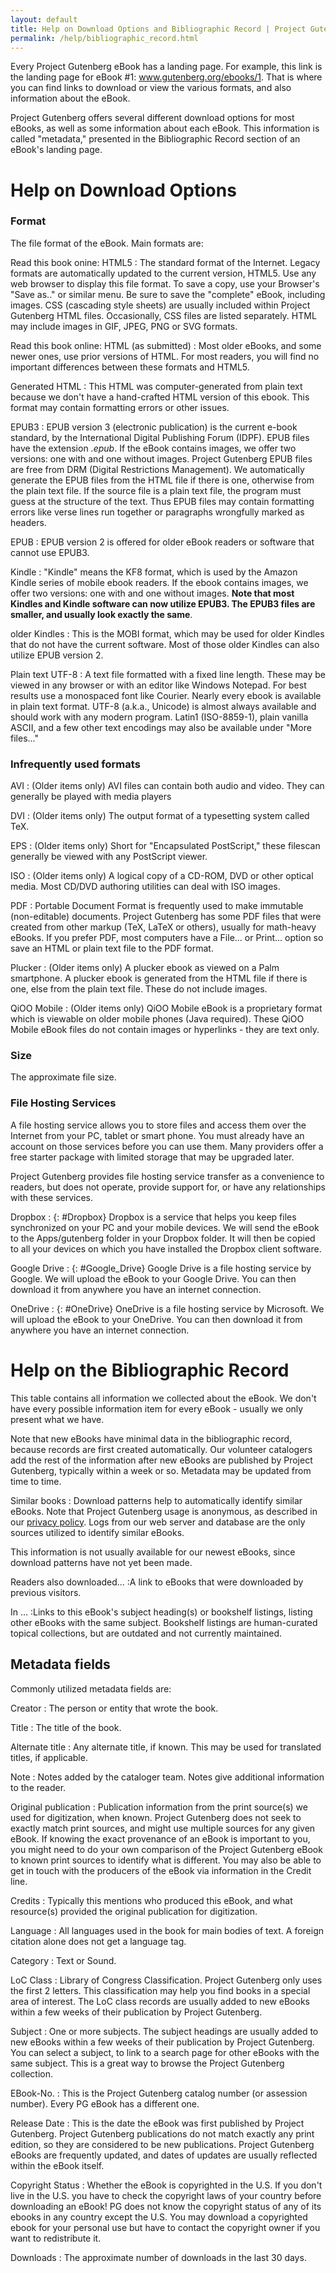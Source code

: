 ```yaml
---
layout: default
title: Help on Download Options and Bibliographic Record | Project Gutenberg
permalink: /help/bibliographic_record.html
---
```


Every Project Gutenberg eBook has a landing page. For example, this link is the landing page for eBook #1: <a href="/ebooks/1">www.gutenberg.org/ebooks/1</a>. That is where you can find links to download or view the various formats, and also information about the eBook.  

Project Gutenberg offers several different download options for most eBooks, as well as some information about each eBook. This information is called "metadata," presented in the Bibliographic Record section of an eBook's landing page.

Help on Download Options
========================

### Format
The file format of the eBook. Main formats are:

Read this book onine: HTML5
: The standard format of the Internet. Legacy formats are automatically updated to the current version, HTML5. Use any web browser to display this file format. To save a copy, use your Browser's "Save as.." or similar menu. Be sure to save the "complete" eBook, including images. CSS (cascading style sheets) are usually included within Project Gutenberg HTML files. Occasionally, CSS files are listed separately. HTML may include images in GIF, JPEG, PNG or SVG formats.

Read this book online: HTML (as submitted)
: Most older eBooks, and some newer ones, use prior versions of HTML. For most readers, you will find no important differences between these formats and HTML5.

Generated HTML
: This HTML was computer-generated from plain text because we don't have a hand-crafted HTML version of this ebook. This format may contain formatting errors or other issues.

EPUB3
: EPUB version 3 (electronic publication) is the current e-book standard, by the International Digital Publishing Forum (IDPF). EPUB files have the extension <i>.epub</i>. If the eBook contains images, we offer two versions: one with and one without images. Project Gutenberg EPUB files are free from DRM (Digital Restrictions Management). We automatically generate the EPUB files from the HTML file if there is one, otherwise from the plain text file. If the source file is a plain text file, the program must guess at the structure of the text. Thus EPUB files may contain formatting errors like verse lines run together or paragraphs wrongfully marked as headers.

EPUB
: EPUB version 2 is offered for older eBook readers or software that cannot use EPUB3.

Kindle
: "Kindle" means the KF8 format, which is used by the Amazon Kindle series of mobile ebook readers. If the ebook contains images, we offer two versions: one with and one without images. **Note that most Kindles and Kindle software can now utilize EPUB3. The EPUB3 files are smaller, and usually look exactly the same**.

older Kindles
: This is the MOBI format, which may be used for older Kindles that do not have the current software. Most of those older Kindles can also utilize EPUB version 2.

Plain text UTF-8
: A text file formatted with a fixed line length. These may be viewed in any browser or with an editor like Windows Notepad. For best results use a monospaced font like Courier. Nearly every ebook is available in plain text format. UTF-8 (a.k.a., Unicode) is almost always available and should work with any modern program. Latin1 (ISO-8859-1), plain vanilla ASCII, and a few other text encodings may also be available under "More files..."

### Infrequently used formats

AVI
: (Older items only) AVI files can contain both audio and video. They can generally be played with media players

DVI
: (Older items only) The output format of a typesetting system called TeX.

EPS
: (Older items only) Short for "Encapsulated PostScript," these filescan generally be viewed with any PostScript viewer.

ISO
: (Older items only) A logical copy of a CD-ROM, DVD or other optical media. Most CD/DVD authoring utilities can deal with ISO images.

PDF
: Portable Document Format is frequently used to make immutable (non-editable) documents. Project Gutenberg has some PDF files that were created from other markup (TeX, LaTeX or others), usually for math-heavy eBooks. If you prefer PDF, most computers have a File... or Print... option so save an HTML or plain text file to the PDF format.

Plucker
: (Older items only) A plucker ebook as viewed on a Palm smartphone. A plucker ebook is generated from the HTML file if there is one, else from the plain text file. These do not include images.

QiOO Mobile
: (Older items only) QiOO Mobile eBook is a proprietary format which is viewable on older mobile phones (Java required). These QiOO Mobile eBook files do not contain images or hyperlinks - they are text only.

### Size
The approximate file size.

### File Hosting Services
A file hosting service allows you to store files and access them over the Internet from your PC, tablet or smart phone. You must already have an account on those services before you can use them. Many providers offer a free starter package with limited storage that may be upgraded later.

Project Gutenberg provides file hosting service transfer as a convenience to readers, but does not operate, provide support for, or have any relationships with these services.

Dropbox 
: {: #Dropbox} Dropbox is a service that helps you keep files synchronized on your PC and your mobile devices. We will send the eBook to the Apps/gutenberg folder in your Dropbox folder. It will then be copied to all your devices on which you have installed the Dropbox client software.

Google Drive 
: {: #Google_Drive} Google Drive is a file hosting service by Google. We will upload the eBook to your Google Drive. You can then download it from anywhere you have an internet connection.

OneDrive 
: {: #OneDrive} OneDrive is a file hosting service by Microsoft. We will upload the eBook to your OneDrive. You can then download it from anywhere you have an internet connection.


Help on the Bibliographic Record
================================

This table contains all information we collected about the eBook. We don't have every possible information item for every eBook - usually we only present what we have.

Note that new eBooks have minimal data in the bibliographic record, because records are first created automatically. Our volunteer catalogers add the rest of the information after new eBooks are published by Project Gutenberg, typically within a week or so. Metadata may be updated from time to time.

Similar books
: Download patterns help to automatically identify similar eBooks. Note that Project Gutenberg usage is anonymous, as described in our <a href="/policy/privacy_policy.html">privacy policy</a>. Logs from our web server and database are the only sources utilized to identify similar eBooks.

This information is not usually available for our newest eBooks, since download patterns have not yet been made.

Readers also downloaded...
:A link to eBooks that were downloaded by previous visitors.

In ...
:Links to this eBook's subject heading(s) or bookshelf listings, listing other eBooks with the same subject. Bookshelf listings are human-curated topical collections, but are outdated and not currently maintained.

## Metadata fields
Commonly utilized metadata fields are:

Creator
: The person or entity that wrote the book.

Title
: The title of the book.

Alternate title
: Any alternate title, if known. This may be used for translated titles, if applicable.

Note
: Notes added by the cataloger team. Notes give additional information to the reader.

Original publication
: Publication information from the print source(s) we used for digitization, when known. Project Gutenberg does not seek to exactly match print sources, and might use multiple sources for any given eBook. If knowing the exact provenance of an eBook is important to you, you might need to do your own comparison of the Project Gutenberg eBook to known print sources to identify what is different. You may also be able to get in touch with the producers of the eBook via information in the Credit line.

Credits
: Typically this mentions who produced this eBook, and what resource(s) provided the original publication for digitization. 

Language
: All languages used in the book for main bodies of text. A foreign citation alone does not get a language tag.

Category
: Text or Sound.

LoC Class
: Library of Congress Classification. Project Gutenberg only uses the first 2 letters. This classification may help you find books in a special area of interest. The LoC class records are usually added to new eBooks within a few weeks of their publication by Project Gutenberg.

Subject
: One or more subjects. The subject headings are usually added to new eBooks within a few weeks of their publication by Project Gutenberg. You can select a subject, to link to a search page for other eBooks with the same subject. This is a great way to browse the Project Gutenberg collection.

EBook-No.
: This is the Project Gutenberg catalog number (or assession number). Every PG eBook has a different one.

Release Date
: This is the date the eBook was first published by Project Gutenberg. Project Gutenberg publications do not match exactly any print edition, so they are considered to be new publications. Project Gutenberg eBooks are frequently updated, and dates of updates are usually reflected within the eBook itself.  

Copyright Status
: Whether the eBook is copyrighted in the U.S. If you don't live in the U.S. you have to check the copyright laws of your country before downloading an eBook! PG does not know the copyright status of any of its ebooks in any country except the U.S. You may download a copyrighted ebook for your personal use but have to contact the copyright owner if you want to redistribute it.

Downloads
: The approximate number of downloads in the last 30 days.

